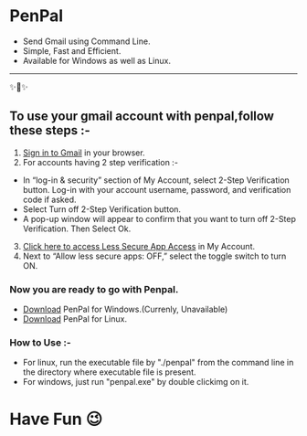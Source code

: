 PenPal
========================

* Send Gmail using Command Line.
* Simple, Fast and Efficient.
* Available for Windows as well as Linux.


---------------

✨🍰✨

## To use your gmail account with penpal,follow these steps :-

1. [Sign in to Gmail](https://www.google.com/gmail/) in your browser.
2. For accounts having 2 step verification :-
  * In “log-in & security” section of My Account, select 2-Step Verification button. Log-in with your account username, password, and verification code if asked.
  * Select Turn off 2-Step Verification button.
  * A pop-up window will appear to confirm that you want to turn off 2-Step Verification. Then Select Ok.

3. [Click here to access Less Secure App Access](https://www.google.com/settings/security/lesssecureapps) in My Account.
4. Next to “Allow less secure apps: OFF,” select the toggle switch to turn ON.

### Now you are ready to go with Penpal.
* [Download]() PenPal for Windows.(Currenly, Unavailable)
* [Download](https://github.com/Thakurjii/PenPal/raw/master/exec/penpal) PenPal for Linux.

### How to Use :-

* For linux, run the executable file by "./penpal" from the command line in the directory where executable file is present.
* For windows, just run "penpal.exe" by double clickimg on it. 



#              Have Fun       😉
